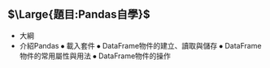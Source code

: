 ## $\Large{題目:Pandas自學}$

* 大綱
* 介紹Pandas
⦁	載入套件
⦁	DataFrame物件的建立、讀取與儲存
⦁	DataFrame物件的常用屬性與用法
⦁	DataFrame物件的操作
